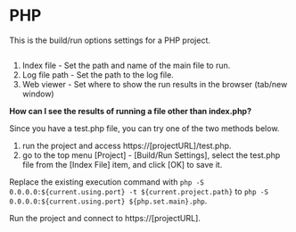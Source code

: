 # PHP

This is the build/run options settings for a PHP project.

<figure><img src="https://help.goorm.io/~gitbook/image?url=https%3A%2F%2F2181851870-files.gitbook.io%2F%7E%2Ffiles%2Fv0%2Fb%2Fgitbook-x-prod.appspot.com%2Fo%2Fspaces%252F-Lq-Q9LciN1X9EABxGkt%252Fuploads%252FTOmoULMCAjWjog9PmptN%252Fimage.png%3Falt%3Dmedia%26token%3D6393e1f1-1675-4481-abf4-5c40a2334885&#x26;width=768&#x26;dpr=4&#x26;quality=100&#x26;sign=3aad508c&#x26;sv=2" alt=""><figcaption></figcaption></figure>

1. Index file - Set the path and name of the main file to run.
2. Log file path - Set the path to the log file.
3. Web viewer - Set where to show the run results in the browser (tab/new window)

**How can I see the results of running a file other than index.php?**

Since you have a test.php file, you can try one of the two methods below.

1. run the project and access https://\[projectURL]/test.php.
2. go to the top menu \[Project] - \[Build/Run Settings], select the test.php file from the \[Index File] item, and click \[OK] to save it.

Replace the existing execution command with `php -S 0.0.0.0:${current.using.port} -t ${current.project.path}` to `php -S 0.0.0.0:${current.using.port} ${php.set.main}.php`.

Run the project and connect to https://\[projectURL].
